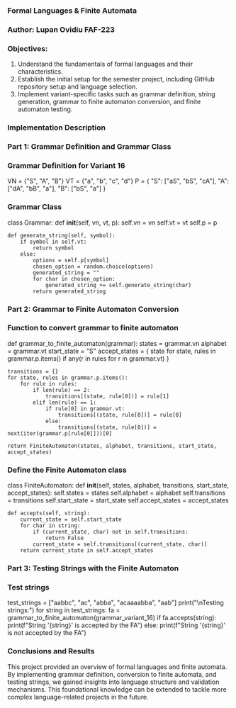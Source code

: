 ### Formal Languages & Finite Automata

### Author: Lupan Ovidiu FAF-223

### Objectives:

1. Understand the fundamentals of formal languages and their characteristics.
2. Establish the initial setup for the semester project, including GitHub repository setup and language selection.
3. Implement variant-specific tasks such as grammar definition, string generation, grammar to finite automaton conversion, and finite automaton testing.

### Implementation Description

### Part 1: Grammar Definition and Grammar Class

### Grammar Definition for Variant 16
VN = {"S", "A", "B"}
VT = {"a", "b", "c", "d"}
P = {
    "S": ["aS", "bS", "cA"],
    "A": ["dA", "bB", "a"],
    "B": ["bS", "a"]
}

### Grammar Class
class Grammar:
    def __init__(self, vn, vt, p):
        self.vn = vn
        self.vt = vt
        self.p = p

    def generate_string(self, symbol):
        if symbol in self.vt:
            return symbol
        else:
            options = self.p[symbol]
            chosen_option = random.choice(options)
            generated_string = ""
            for char in chosen_option:
                generated_string += self.generate_string(char)
            return generated_string

### Part 2: Grammar to Finite Automaton Conversion

### Function to convert grammar to finite automaton
def grammar_to_finite_automaton(grammar):
    states = grammar.vn
    alphabet = grammar.vt
    start_state = "S"
    accept_states = {
        state for state, rules in grammar.p.items() if any(r in rules for r in grammar.vt)
    }

    transitions = {}
    for state, rules in grammar.p.items():
        for rule in rules:
            if len(rule) == 2:
                transitions[(state, rule[0])] = rule[1]
            elif len(rule) == 1:
                if rule[0] in grammar.vt:
                    transitions[(state, rule[0])] = rule[0]
                else:
                    transitions[(state, rule[0])] = next(iter(grammar.p[rule[0]]))[0]

    return FiniteAutomaton(states, alphabet, transitions, start_state, accept_states)

### Define the Finite Automaton class
class FiniteAutomaton:
    def __init__(self, states, alphabet, transitions, start_state, accept_states):
        self.states = states
        self.alphabet = alphabet
        self.transitions = transitions
        self.start_state = start_state
        self.accept_states = accept_states

    def accepts(self, string):
        current_state = self.start_state
        for char in string:
            if (current_state, char) not in self.transitions:
                return False
            current_state = self.transitions[(current_state, char)]
        return current_state in self.accept_states

### Part 3: Testing Strings with the Finite Automaton

### Test strings
test_strings = ["aabbc", "ac", "abba", "acaaaabba", "aab"]
print("\nTesting strings:")
for string in test_strings:
    fa = grammar_to_finite_automaton(grammar_variant_16)
    if fa.accepts(string):
        print(f"String '{string}' is accepted by the FA")
    else:
        print(f"String '{string}' is not accepted by the FA")

### Conclusions and Results

This project provided an overview of formal languages and finite automata. By implementing grammar definition, conversion to finite automata, and testing strings, we gained insights into language structure and validation mechanisms. This foundational knowledge can be extended to tackle more complex language-related projects in the future.
